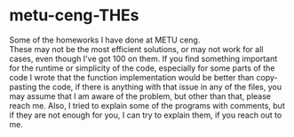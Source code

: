 # metu-ceng-THEs
Some of the homeworks I have done at METU ceng. \
  These may not be the most efficient solutions, or may not work for all cases, even though I've got 100 on them. If you find something important for the runtime or simplicity of the code, especially for some parts of the code I wrote that the function implementation would be better than copy-pasting the code, if there is anything with that issue in any of the files, you may assume that I am aware of the problem, but other than that, please reach me. Also, I tried to explain some of the programs with comments, but if they are not enough for you, I can try to explain them, if you reach out to me.
